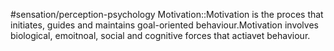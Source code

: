 #sensation/perception-psychology 
Motivation::Motivation is the proces that initiates, guides and maintains goal-oriented behaviour.Motivation involves biological, emoitnoal, social and cognitive forces that actiavet behaviour. 